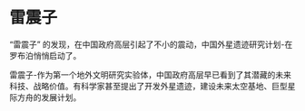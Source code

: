 # 雷震子

“雷震子” 的发现，在中国政府高层引起了不小的震动，中国外星遗迹研究计划-在罗布泊悄悄启动了。

雷震子-作为第一个地外文明研究实验体，中国政府高层早已看到了其潜藏的未来科技、战略价值。有科学家甚至提出了开发外星遗迹，建设未来太空基地、巨型星际方舟的发展计划。







